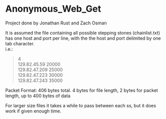 # Anonymous_Web_Get

Project done by Jonathan Rust and Zach Osman

It is assumed the file containing all possible stepping stones (chainlist.txt) has one host and port per line,
with the the host and port delimited by one tab character.  
i.e.:  
  
>4  
>129.82.45.59	20000  
>129.82.47.209	25000  
>129.82.47.223	30000  
>129.82.47.243	35000  
  
Packet Format: 406 bytes total.  4 bytes for file length, 2 bytes for packet length, up to 400 bytes of data  

For larger size files it takes a while to pass between each ss, but it does work if given enough time.
